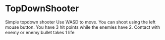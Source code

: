 # TopDownShooter
Simple topdown shooter
Use WASD to move. You can shoot using the left mouse button. You have 3 hit points while the enemies have 2. Contact with enemy or enemy bullet takes 1 life 
